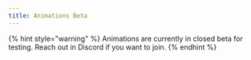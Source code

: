 ```yaml
---
title: Animations Beta
---
```


{% hint style="warning" %}
Animations are currently in closed beta for testing. Reach out in Discord if you want to join.
{% endhint %}
